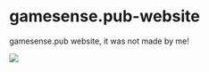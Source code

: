 # gamesense.pub-website
gamesense.pub website,
it was not made by me!


[![](https://i.imgur.com/BHFNF3X.png)](https://i.imgur.com/BHFNF3X.png)
